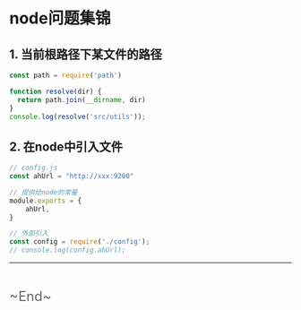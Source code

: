 # node问题集锦

## 1. 当前根路径下某文件的路径
```js
const path = require('path')

function resolve(dir) {
  return path.join(__dirname, dir)
}
console.log(resolve('src/utils'));
```

## 2. 在node中引入文件
```js
// config.js
const ahUrl = "http://xxx:9200"

// 提供给node的常量
module.exports = {
    ahUrl,
}

// 外部引入
const config = require('./config');
// console.log(config.ahUrl);
```


---
<br />

<font color="#666" size="5">\~End~</font>